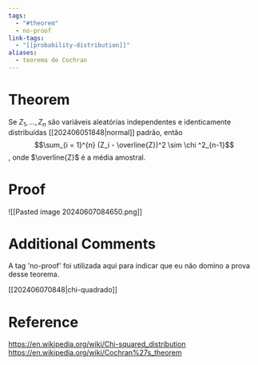 ```yaml
---
tags:
  - "#theorem"
  - no-proof
link-tags:
  - "[[probability-distribution]]"
aliases:
  - teorema de Cochran
---
```

# Theorem
Se $Z_1, \dots , Z_n$ são variáveis aleatórias independentes e identicamente distribuídas [[202406051848|normal]] padrão, então $$\sum_{i = 1}^{n} (Z_i - \overline{Z})^2 \sim \chi ^2_{n-1}$$, onde $\overline{Z}$ é a média amostral.

# Proof
![[Pasted image 20240607084650.png]]

# Additional Comments
A tag 'no-proof' foi utilizada aqui para indicar que eu não domino a prova desse teorema.

[[202406070848|chi-quadrado]]
# Reference 
https://en.wikipedia.org/wiki/Chi-squared_distribution
https://en.wikipedia.org/wiki/Cochran%27s_theorem





